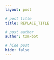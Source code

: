 ```yaml
---
layout: post

# post title
title: REPLACE_TITLE

# post author
author: tzm-bot

# hide post
hide: false
---
```


